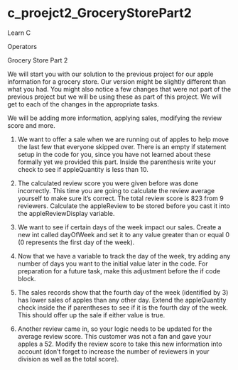 # c_proejct2_GroceryStorePart2

Learn C

Operators

Grocery Store Part 2

We will start you with our solution to the previous project for our apple information for a grocery store. Our version might be slightly different than what you had. You might also notice a few changes that were not part of the previous project but we will be using these as part of this project. We will get to each of the changes in the appropriate tasks.

We will be adding more information, applying sales, modifying the review score and more.

1. We want to offer a sale when we are running out of apples to help move the last few that everyone skipped over. There is an empty if statement setup in the code for you, since you have not learned about these formally yet we provided this part. Inside the parenthesis write your check to see if appleQuantity is less than 10.

2. The calculated review score you were given before was done incorrectly. This time you are going to calculate the review average yourself to make sure it’s correct. The total review score is 823 from 9 reviewers. Calculate the appleReview to be stored before you cast it into the appleReviewDisplay variable.

3. We want to see if certain days of the week impact our sales. Create a new int called dayOfWeek and set it to any value greater than or equal 0 (0 represents the first day of the week).

4. Now that we have a variable to track the day of the week, try adding any number of days you want to the initial value later in the code. For preparation for a future task, make this adjustment before the if code block.

5. The sales records show that the fourth day of the week (identified by 3) has lower sales of apples than any other day. Extend the appleQuantity check inside the if parentheses to see if it is the fourth day of the week. This should offer up the sale if either value is true.

6. Another review came in, so your logic needs to be updated for the average review score. This customer was not a fan and gave your apples a 52. Modify the review score to take this new information into account (don’t forget to increase the number of reviewers in your division as well as the total score).
